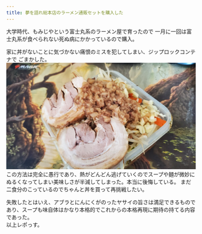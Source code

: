 ```yaml
---
title: 夢を語れ総本店のラーメン通販セットを購入した
---
```


大学時代、もみじやという富士丸系のラーメン屋で育ったので
一月に一回は富士丸系が食べられない死ぬ病にかかっているので購入。

家に丼がないことに気づかない痛恨のミスを犯してしまい、ジップロックコンテナで
ごまかした。
![zirou](EW-0vYLVcAAO-wP.jpeg)
この方法は完全に愚行であり、熱がどんどん逃げていくのでスープや麺が微妙にぬるくなってしまい美味しさが半減してしまった。本当に後悔している。
まだ二食分のこっているのでちゃんと丼を買って再挑戦したい。 
 
失敗したとはいえ、アブラとにんにくがのったヤサイの旨さは満足できるものであり、スープも味自体はかなり本格的でこれからの本格再現に期待の持てる内容であった。  
以上レポっす。
